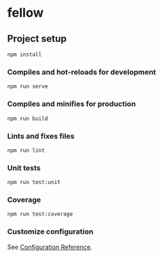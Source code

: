 # fellow

## Project setup
```
npm install
```

### Compiles and hot-reloads for development
```
npm run serve
```

### Compiles and minifies for production
```
npm run build
```

### Lints and fixes files
```
npm run lint
```

### Unit tests
```
npm run test:unit
```

### Coverage
```
npm run test:coverage
```

### Customize configuration
See [Configuration Reference](https://cli.vuejs.org/config/).
